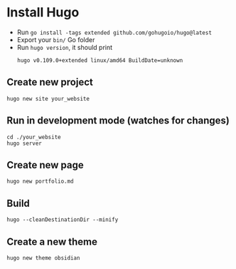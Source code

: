 # Install Hugo

- Run `go install -tags extended github.com/gohugoio/hugo@latest`
- Export your `bin/` Go folder
- Run `hugo version`, it should print
  ```
  hugo v0.109.0+extended linux/amd64 BuildDate=unknown
  ```

## Create new project
`hugo new site your_website`

## Run in development mode (watches for changes)
```
cd ./your_website
hugo server
```

## Create new page
`hugo new portfolio.md`

## Build
`hugo --cleanDestinationDir --minify`

## Create a new theme
`hugo new theme obsidian`
